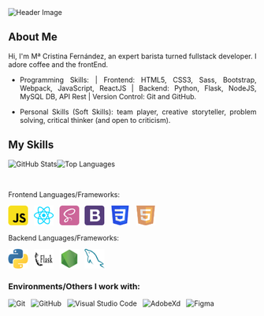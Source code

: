 <img src="https://blog.talent500.co/wp-content/uploads/2020/10/971-compressed-1500x500.jpg" alt="Header Image">

## About Me

<p align="justify">Hi, I'm Mª Cristina Fernández, an expert barista turned fullstack developer. I adore coffee and the frontEnd.
</p>

- <p align="justify">Programming Skills: | Frontend: HTML5, CSS3, Sass, Bootstrap, Webpack, JavaScript, ReactJS | Backend: Python, Flask, NodeJS, MySQL DB, API Rest | Version Control: Git and GitHub.</p>

- <p align="justify">Personal Skills (Soft Skills):  team player, creative storyteller, problem solving, critical thinker (and open to criticism).</p>

## My Skills

<p>
    <img src="https://github-readme-stats.vercel.app/api?username=Criis21&card_width=330" alt="GitHub Stats" align="left"><img src="https://github-readme-stats.vercel.app/api/top-langs?username=Criis21&layout=compact&card_width=275&hide=c,meson,makefile,shell,dockerfile,m4" alt="Top Languages" align="top right" width="330">
</p>
<br>

 

<p>
<p align="left">
<p>Frontend Languages/Frameworks:</p>
    <img src="./Icons/javascript-svgrepo-com.svg" alt="JavaScript" width="40" height="40"/>&nbsp;&nbsp;
    <img src="./Icons/react-svgrepo-com.svg" alt="React" width="40" height="40"/>&nbsp;&nbsp;
    <img src="./Icons/sass-svgrepo-com.svg" alt="Sass" width="40" height="40"/>&nbsp;&nbsp;
    <img src="./Icons/bootstrap-svgrepo-com.svg" alt="Bootstrap" width="40" height="40"/>&nbsp;&nbsp;
    <img src="./Icons/css3-svgrepo-com.svg" alt="CSS3" width="40" height="40"/>&nbsp;&nbsp;
    <img src="./Icons/html5-svgrepo-com.svg" alt="HTML5" width="40" height="40"/>
</p>



<p align="right">
<p>Backend Languages/Frameworks:</p>
    <img src="./Icons/python-svgrepo-com.svg" alt="Python" width="40" height="40"/>&nbsp;&nbsp;
    <img src="./Icons/pocoo_flask-ar21.svg" alt="Flask" width="40" height="40"/>&nbsp;&nbsp;
    <img src="./Icons/node-svgrepo-com.svg" alt="NodeJs" width="40" height="40"/>&nbsp;&nbsp;
    <img src="./Icons/mysql-svgrepo-com.svg" alt="MySQL" width="40" height="40"/>

</p>
</p>

### Environments/Others I work with:

<p align="justify">
    <img src="./icons/git-logo-svg.svg" alt="Git" width="40" height="40"/>&nbsp;&nbsp;
    <img src="./icons/github-logo-svg.svg" alt="GitHub" width="40" height="40"/>&nbsp;&nbsp;
    <img src="./icons/vscode-logo-svg.svg" alt="Visual Studio Code" width="40" height="40"/>&nbsp;&nbsp;
    <img src="./icons/adobexd-logo-svg.svg" alt="AdobeXd" width="40" height="40"/>&nbsp;&nbsp;
    <img src="./icons/figma-logo-svg.svg" alt="Figma" width="40" height="40"/>
</p>
